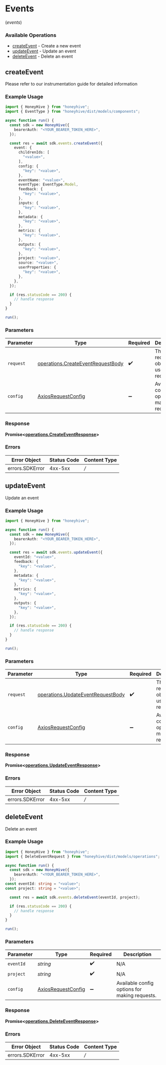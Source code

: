 # Events
(*events*)

### Available Operations

* [createEvent](#createevent) - Create a new event
* [updateEvent](#updateevent) - Update an event
* [deleteEvent](#deleteevent) - Delete an event

## createEvent

Please refer to our instrumentation guide for detailed information

### Example Usage

```typescript
import { HoneyHive } from "honeyhive";
import { EventType } from "honeyhive/dist/models/components";

async function run() {
  const sdk = new HoneyHive({
    bearerAuth: "<YOUR_BEARER_TOKEN_HERE>",
  });

  const res = await sdk.events.createEvent({
    event: {
      childrenIds: [
        "<value>",
      ],
      config: {
        "key": "<value>",
      },
      eventName: "<value>",
      eventType: EventType.Model,
      feedback: {
        "key": "<value>",
      },
      inputs: {
        "key": "<value>",
      },
      metadata: {
        "key": "<value>",
      },
      metrics: {
        "key": "<value>",
      },
      outputs: {
        "key": "<value>",
      },
      project: "<value>",
      source: "<value>",
      userProperties: {
        "key": "<value>",
      },
    },
  });

  if (res.statusCode == 200) {
    // handle response
  }
}

run();
```

### Parameters

| Parameter                                                                              | Type                                                                                   | Required                                                                               | Description                                                                            |
| -------------------------------------------------------------------------------------- | -------------------------------------------------------------------------------------- | -------------------------------------------------------------------------------------- | -------------------------------------------------------------------------------------- |
| `request`                                                                              | [operations.CreateEventRequestBody](../../models/operations/createeventrequestbody.md) | :heavy_check_mark:                                                                     | The request object to use for the request.                                             |
| `config`                                                                               | [AxiosRequestConfig](https://axios-http.com/docs/req_config)                           | :heavy_minus_sign:                                                                     | Available config options for making requests.                                          |


### Response

**Promise<[operations.CreateEventResponse](../../models/operations/createeventresponse.md)>**
### Errors

| Error Object    | Status Code     | Content Type    |
| --------------- | --------------- | --------------- |
| errors.SDKError | 4xx-5xx         | */*             |

## updateEvent

Update an event

### Example Usage

```typescript
import { HoneyHive } from "honeyhive";

async function run() {
  const sdk = new HoneyHive({
    bearerAuth: "<YOUR_BEARER_TOKEN_HERE>",
  });

  const res = await sdk.events.updateEvent({
    eventId: "<value>",
    feedback: {
      "key": "<value>",
    },
    metadata: {
      "key": "<value>",
    },
    metrics: {
      "key": "<value>",
    },
    outputs: {
      "key": "<value>",
    },
  });

  if (res.statusCode == 200) {
    // handle response
  }
}

run();
```

### Parameters

| Parameter                                                                              | Type                                                                                   | Required                                                                               | Description                                                                            |
| -------------------------------------------------------------------------------------- | -------------------------------------------------------------------------------------- | -------------------------------------------------------------------------------------- | -------------------------------------------------------------------------------------- |
| `request`                                                                              | [operations.UpdateEventRequestBody](../../models/operations/updateeventrequestbody.md) | :heavy_check_mark:                                                                     | The request object to use for the request.                                             |
| `config`                                                                               | [AxiosRequestConfig](https://axios-http.com/docs/req_config)                           | :heavy_minus_sign:                                                                     | Available config options for making requests.                                          |


### Response

**Promise<[operations.UpdateEventResponse](../../models/operations/updateeventresponse.md)>**
### Errors

| Error Object    | Status Code     | Content Type    |
| --------------- | --------------- | --------------- |
| errors.SDKError | 4xx-5xx         | */*             |

## deleteEvent

Delete an event

### Example Usage

```typescript
import { HoneyHive } from "honeyhive";
import { DeleteEventRequest } from "honeyhive/dist/models/operations";

async function run() {
  const sdk = new HoneyHive({
    bearerAuth: "<YOUR_BEARER_TOKEN_HERE>",
  });
const eventId: string = "<value>";
const project: string = "<value>";

  const res = await sdk.events.deleteEvent(eventId, project);

  if (res.statusCode == 200) {
    // handle response
  }
}

run();
```

### Parameters

| Parameter                                                    | Type                                                         | Required                                                     | Description                                                  |
| ------------------------------------------------------------ | ------------------------------------------------------------ | ------------------------------------------------------------ | ------------------------------------------------------------ |
| `eventId`                                                    | *string*                                                     | :heavy_check_mark:                                           | N/A                                                          |
| `project`                                                    | *string*                                                     | :heavy_check_mark:                                           | N/A                                                          |
| `config`                                                     | [AxiosRequestConfig](https://axios-http.com/docs/req_config) | :heavy_minus_sign:                                           | Available config options for making requests.                |


### Response

**Promise<[operations.DeleteEventResponse](../../models/operations/deleteeventresponse.md)>**
### Errors

| Error Object    | Status Code     | Content Type    |
| --------------- | --------------- | --------------- |
| errors.SDKError | 4xx-5xx         | */*             |
